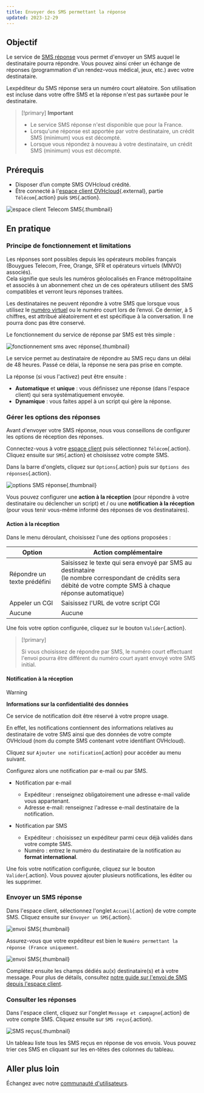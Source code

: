 ```yaml
---
title: Envoyer des SMS permettant la réponse
updated: 2023-12-29
---
```


## Objectif

Le service de [SMS réponse](https://www.ovhcloud.com/fr/sms/marketing/sms-response/) vous permet d'envoyer un SMS auquel le destinataire pourra répondre. Vous pouvez ainsi créer un échange de réponses (programmation d'un rendez-vous médical, jeux, etc.) avec votre destinataire.

Lexpéditeur du SMS réponse sera un numéro court aléatoire. Son utilisation est incluse dans votre offre SMS et la réponse n'est pas surtaxée pour le destinataire.

> [!primary]
> **Important**
>
> - Le service SMS réponse n'est disponible que pour la France.
> - Lorsqu'une réponse est apportée par votre destinataire, un crédit SMS (minimum) vous est décompté.
> - Lorsque vous répondez à nouveau à votre destinataire, un crédit SMS (minimum) vous est décompté.
>

## Prérequis

- Disposer d’un compte SMS OVHcloud crédité.
- Être connecté à l'[espace client OVHcloud](https://www.ovh.com/auth?onsuccess=https%3A%2F%2Fwww.ovhtelecom.fr%2Fmanager&ovhSubsidiary=fr){.external}, partie `Télécom`{.action} puis `SMS`{.action}.

![espace client Telecom SMS](/pages/assets/screens/control_panel/product-selection/telecom/tpl-telecom-03-fr-sms.png){.thumbnail}

## En pratique

### Principe de fonctionnement et limitations

Les réponses sont possibles depuis les opérateurs mobiles français (Bouygues Telecom, Free, Orange, SFR et opérateurs virtuels (MNVO) associés).<br>
Cela signifie que seuls les numéros géolocalisés en France métropolitaine et associés à un abonnement chez un de ces opérateurs utilisent des SMS compatibles et verront leurs réponses traitées.

Les destinataires ne peuvent répondre à votre SMS que lorsque vous utilisez le [numéro virtuel](https://www.ovhcloud.com/fr/sms/virtual-numbers/) ou le numéro court lors de l’envoi. Ce dernier, à 5 chiffres, est attribué aléatoirement et est spécifique à la conversation. Il ne pourra donc pas être conservé.

Le fonctionnement du service de réponse par SMS est très simple :

![fonctionnement sms avec réponse](images/SMSreponse.png){.thumbnail}

Le service permet au destinataire de répondre au SMS reçu dans un délai de 48 heures. Passé ce délai, la réponse ne sera pas prise en compte.

La réponse (si vous l'activez) peut être ensuite :

- **Automatique** et **unique** : vous définissez une réponse (dans l'espace client) qui sera systématiquement envoyée.
- **Dynamique** : vous faites appel à un script qui gère la réponse.

### Gérer les options des réponses

Avant d'envoyer votre SMS réponse, nous vous conseillons de configurer les options de réception des réponses.

Connectez-vous à votre [espace client](https://www.ovh.com/auth/?action=gotomanager&from=https://www.ovh.com/fr/&ovhSubsidiary=fr) puis sélectionnez `Télécom`{.action}. Cliquez ensuite sur `SMS`{.action} et choisissez votre compte SMS.

Dans la barre d'onglets, cliquez sur `Options`{.action} puis sur `Options des réponses`{.action}.

![options SMS réponse](images/SMSreponse-options.png){.thumbnail}

Vous pouvez configurer une **action à la réception** (pour répondre à votre destinataire ou déclencher un script) et / ou une **notification à la réception** (pour vous tenir vous-même informé des réponses de vos destinataires).

#### Action à la réception

Dans le menu déroulant, choisissez l'une des options proposées :

| Option | Action complémentaire |
|---|---|
| Répondre un texte prédéfini | Saisissez le texte qui sera envoyé par SMS au destinataire<br>(le nombre correspondant de crédits sera débité de votre compte SMS à chaque réponse automatique) |
| Appeler un CGI | Saisissez l'URL de votre script CGI |
| Aucune | Aucune |

Une fois votre option configurée, cliquez sur le bouton `Valider`{.action}.

> [!primary]
>
> Si vous choisissez de répondre par SMS, le numéro court effectuant l'envoi pourra être différent du numéro court ayant envoyé votre SMS initial.

#### Notification à la réception

> [!warning]
> **Informations sur la confidentialité des données**
> 
> Ce service de notification doit être réservé à votre propre usage.
>
> En effet, les notifications contiennent des informations relatives au destinataire de votre SMS ainsi que des données de votre compte OVHcloud (nom du compte SMS contenant votre identifiant OVHcloud).

Cliquez sur `Ajouter une notification`{.action} pour accéder au menu suivant.

Configurez alors une notification par e-mail ou par SMS.

- Notification par e-mail
    - Expéditeur : renseignez obligatoirement une adresse e-mail valide vous appartenant.
    - Adresse e-mail: renseignez l'adresse e-mail destinataire de la notification.

- Notification par SMS
    - Expéditeur : choisissez un expéditeur parmi ceux déjà validés dans votre compte SMS.
    - Numéro : entrez le numéro du destinataire de la notification au **format international**.

Une fois votre notification configurée, cliquez sur le bouton `Valider`{.action}. Vous pouvez ajouter plusieurs notifications, les éditer ou les supprimer.

### Envoyer un SMS réponse

Dans l'espace client, sélectionnez l'onglet `Accueil`{.action} de votre compte SMS. Cliquez ensuite sur `Envoyer un SMS`{.action}.

![envoi SMS](images/SMSreponse-envoi.png){.thumbnail}

Assurez-vous que votre expéditeur est bien le `Numéro permettant la réponse (France uniquement`.

![envoi SMS](images/SMSreponse-expediteur.png){.thumbnail}

Complétez ensuite les champs dédiés au(x) destinataire(s) et à votre message. Pour plus de détails, consultez [notre guide sur l'envoi de SMS depuis l'espace client](/pages/web_cloud/messaging/sms/envoyer_des_sms_depuis_mon_espace_client).

### Consulter les réponses

Dans l'espace client, cliquez sur l'onglet `Message et campagne`{.action} de votre compte SMS. Cliquez ensuite sur `SMS reçus`{.action}.

![SMS reçus](images/SMSreponse-recus.png){.thumbnail}

Un tableau liste tous les SMS reçus en réponse de vos envois. Vous pouvez trier ces SMS en cliquant sur les en-têtes des colonnes du tableau.

## Aller plus loin

Échangez avec notre [communauté d'utilisateurs](/links/community).
